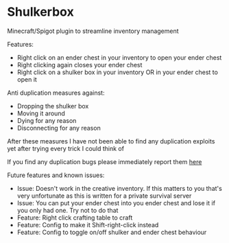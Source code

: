 # Shulkerbox
 Minecraft/Spigot plugin to streamline inventory management

Features:
- Right click on an ender chest in your inventory to open your ender chest
- Right clicking again closes your ender chest
- Right click on a shulker box in your inventory OR in your ender chest to open it

Anti duplication measures against:
- Dropping the shulker box
- Moving it around
- Dying for any reason
- Disconnecting for any reason

After these measures I have not been able to find any duplication exploits yet after trying every trick I could think of

If you find any duplication bugs please immediately report them [here](https://github.com/percyqaz/Shulkerbox/issues)

Future features and known issues:
- Issue: Doesn't work in the creative inventory. If this matters to you that's very unfortunate as this is written for a private survival server
- Issue: You can put your ender chest into you ender chest and lose it if you only had one. Try not to do that
- Feature: Right click crafting table to craft
- Feature: Config to make it Shift-right-click instead
- Feature: Config to toggle on/off shulker and ender chest behaviour
